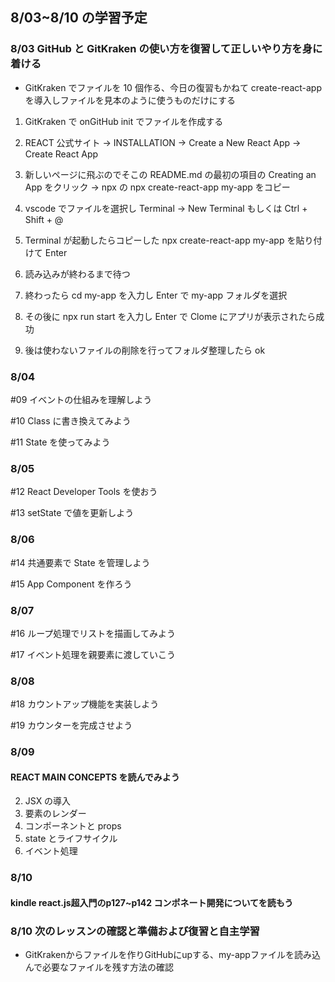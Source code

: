 ## 8/03~8/10 の学習予定

### 8/03 GitHub と GitKraken の使い方を復習して正しいやり方を身に着ける

- GitKraken でファイルを 10 個作る、今日の復習もかねて create-react-app を導入しファイルを見本のように使うものだけにする

1. GitKraken で onGitHub init でファイルを作成する

2. REACT 公式サイト → INSTALLATION → Create a New React App → Create React App

3. 新しいページに飛ぶのでそこの README.md の最初の項目の Creating an App をクリック → npx の npx create-react-app my-app をコピー

4. vscode でファイルを選択し Terminal → New Terminal もしくは Ctrl + Shift + @

5. Terminal が起動したらコピーした npx create-react-app my-app を貼り付けて Enter

6. 読み込みが終わるまで待つ

7. 終わったら cd my-app を入力し Enter で my-app フォルダを選択

8. その後に npx run start を入力し Enter で Clome にアプリが表示されたら成功

9. 後は使わないファイルの削除を行ってフォルダ整理したら ok

### 8/04

#09 イベントの仕組みを理解しよう

#10 Class に書き換えてみよう

#11 State を使ってみよう

### 8/05

#12 React Developer Tools を使おう

#13 setState で値を更新しよう

### 8/06

#14 共通要素で State を管理しよう

#15 App Component を作ろう

### 8/07

#16 ループ処理でリストを描画してみよう

#17 イベント処理を親要素に渡していこう

### 8/08

#18 カウントアップ機能を実装しよう

#19 カウンターを完成させよう

### 8/09

#### REACT MAIN CONCEPTS を読んでみよう

2. JSX の導入
3. 要素のレンダー
4. コンポーネントと props
5. state とライフサイクル
6. イベント処理

### 8/10
  
#### kindle react.js超入門のp127~p142 コンポネート開発についてを読もう

### 8/10 次のレッスンの確認と準備および復習と自主学習

- GitKrakenからファイルを作りGitHubにupする、my-appファイルを読み込んで必要なファイルを残す方法の確認
